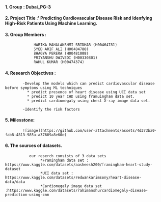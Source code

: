 ####  1. Group : Dubai_PG-3

####  2. Project Title :' Predicting  Cardiovascular  Disease  Risk  and  Idenfying  High-Risk  Patients  Using  Machine  Learning.

####  3. Group Members  :
                 HARIKA MAHALAKSHMI SRIDHAR (H00464781) 
                 SYED ARIF ALI (H00484788) 
                 BHAGYA PERERA (H00481008) 
                 PRIYANSHU DWIVEDI (H00330801) 
                 RAHUL KUMAR (H00474374) 

####   4. Research Objectives :
            -Develop the models which can predict cardiovascular disease before symptoms using ML techniques
              * predict presence of heart disease using UCI data set
              * predict 10 year CHD using framuingham data set.
              * predict cardiomegaly using chest X-ray image data set.

            -Identify the risk factors

####   5. Milesstone:
            ![image](https://github.com/user-attachments/assets/4d373ba0-fab8-4813-985a-a37609a8e60e)


####    6. The sources of  datasets.
               our reserch consists of 3 data sets
                    *Framingham data set : https://www.kaggle.com/datasets/aasheesh200/framingham-heart-study-dataset
                    *UCI data set : https://www.kaggle.com/datasets/redwankarimsony/heart-disease-data/data
                    *Cardiomegaly image data set :https://www.kaggle.com/datasets/rahimanshu/cardiomegaly-disease-prediction-using-cnn

                    

                  

               

               
              
              
              
